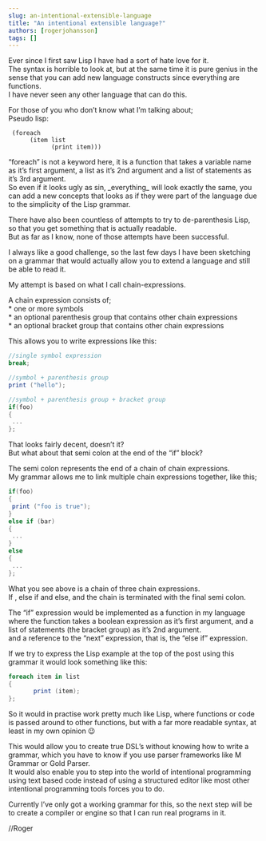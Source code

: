 ```yaml
---
slug: an-intentional-extensible-language
title: "An intentional extensible language?"
authors: [rogerjohansson]
tags: []
---
```

Ever since I first saw Lisp I have had a sort of hate love for it.  
The syntax is horrible to look at, but at the same time it is pure genius in the sense that you can add new language constructs since everything are functions.  
I have never seen any other language that can do this.

<!-- truncate -->

For those of you who don’t know what I’m talking about;  
Pseudo lisp:

```text
 (foreach
      (item list
            (print item)))
```

“foreach” is not a keyword here, it is a function that takes a variable name as it’s first argument, a list as it’s 2nd argument and a list of statements as it’s 3rd argument.  
So even if it looks ugly as sin, \_everything\_ will look exactly the same, you can add a new concepts that looks as if they were part of the language due to the simplicity of the Lisp grammar.

There have also been countless of attempts to try to de-parenthesis Lisp, so that you get something that is actually readable.  
But as far as I know, none of those attempts have been successful.

I always like a good challenge, so the last few days I have been sketching on a grammar that would actually allow you to extend a language and still be able to read it.

My attempt is based on what I call chain-expressions.

A chain expression consists of;  
\* one or more symbols  
\* an optional parenthesis group that contains other chain expressions  
\* an optional bracket group that contains other chain expressions

This allows you to write expressions like this:

```csharp
//single symbol expression
break; 

//symbol + parenthesis group 
print ("hello");  

//symbol + parenthesis group + bracket group
if(foo)
{
 ...
};
```

That looks fairly decent, doesn’t it?  
But what about that semi colon at the end of the “if” block?

The semi colon represents the end of a chain of chain expressions.  
My grammar allows me to link multiple chain expressions together, like this;

```csharp
if(foo)
{
 print ("foo is true");
}
else if (bar)
{
 ...
}
else
{
 ...
};
```

What you see above is a chain of three chain expressions.  
If , else if and else, and the chain is terminated with the final semi colon.

The “if” expression would be implemented as a function in my language where the function takes a boolean expression as it’s first argument, and a list of statements (the bracket group) as it’s 2nd argument.  
and a reference to the “next” expression, that is, the “else if” expression.

If we try to express the Lisp example at the top of the post using this grammar it would look something like this:

```csharp
foreach item in list
{
       print (item);
};
```

So it would in practise work pretty much like Lisp, where functions or code is passed around to other functions, but with a far more readable syntax, at least in my own opinion 😉

This would allow you to create true DSL’s without knowing how to write a grammar, which you have to know if you use parser frameworks like M Grammar or Gold Parser.  
It would also enable you to step into the world of intentional programming using text based code instead of using a structured editor like most other intentional programming tools forces you to do.

Currently I’ve only got a working grammar for this, so the next step will be to create a compiler or engine so that I can run real programs in it.

//Roger
